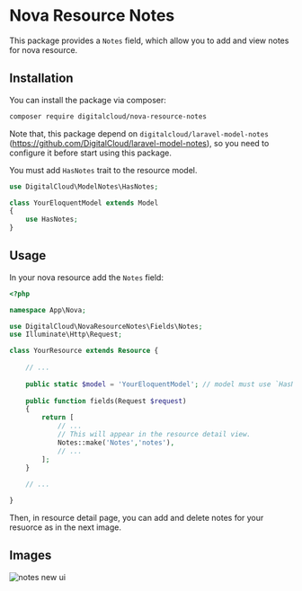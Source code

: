 # Nova Resource Notes 
This package provides a `Notes` field, which allow you to add and view notes for nova resource.

## Installation

You can install the package via composer:

```bash
composer require digitalcloud/nova-resource-notes
```

Note that, this package depend on  `digitalcloud/laravel-model-notes` (https://github.com/DigitalCloud/laravel-model-notes), so you need to configure it before start using this package.

You must add `HasNotes` trait to the resource model.

```php
use DigitalCloud\ModelNotes\HasNotes;

class YourEloquentModel extends Model
{
    use HasNotes;
}
```

## Usage

In your nova resource add the `Notes` field:

```php
<?php

namespace App\Nova;

use DigitalCloud\NovaResourceNotes\Fields\Notes;
use Illuminate\Http\Request;

class YourResource extends Resource {
    
    // ...
    
    public static $model = 'YourEloquentModel'; // model must use `HasNotes` trait`
    
    public function fields(Request $request)
    {
        return [
            // ...
            // This will appear in the resource detail view.
            Notes::make('Notes','notes'),
            // ...
        ];
    }
    
    // ...

}
```

Then, in resource detail page, you can add and delete notes for your resuorce as in the next image.

## Images
![notes new ui](https://user-images.githubusercontent.com/41853913/51590560-103f9780-1ef3-11e9-9849-687a007eeebe.PNG)

